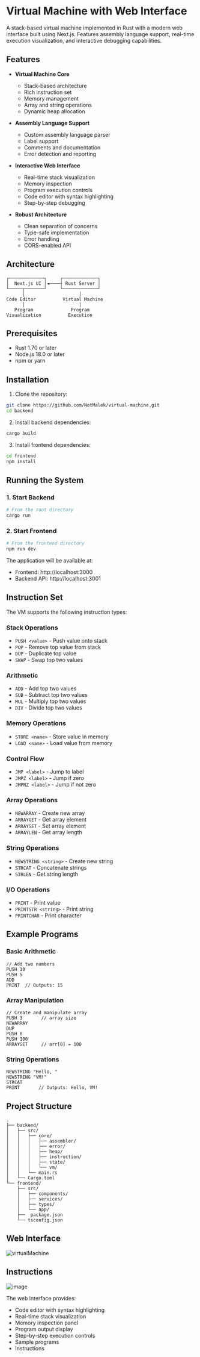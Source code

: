 # Virtual Machine with Web Interface

A stack-based virtual machine implemented in Rust with a modern web interface built using Next.js. Features assembly language support, real-time execution visualization, and interactive debugging capabilities.

## Features

- **Virtual Machine Core**
    - Stack-based architecture
    - Rich instruction set
    - Memory management
    - Array and string operations
    - Dynamic heap allocation

- **Assembly Language Support**
    - Custom assembly language parser
    - Label support
    - Comments and documentation
    - Error detection and reporting

- **Interactive Web Interface**
    - Real-time stack visualization
    - Memory inspection
    - Program execution controls
    - Code editor with syntax highlighting
    - Step-by-step debugging

- **Robust Architecture**
    - Clean separation of concerns
    - Type-safe implementation
    - Error handling
    - CORS-enabled API

## Architecture

```
┌─────────────┐     ┌─────────────┐
│  Next.js UI │◄────┤ Rust Server │
└─────┬───────┘     └─────────────┘
      │                    │
Code Editor          Virtual Machine
      │                    │
   Program              Program
Visualization          Execution
```

## Prerequisites

- Rust 1.70 or later
- Node.js 18.0 or later
- npm or yarn

## Installation

1. Clone the repository:
```bash
git clone https://github.com/NotMalek/virtual-machine.git
cd backend
```

2. Install backend dependencies:
```bash
cargo build
```

3. Install frontend dependencies:
```bash
cd frontend
npm install
```

## Running the System

### 1. Start Backend
```bash
# From the root directory
cargo run
```

### 2. Start Frontend
```bash
# From the frontend directory
npm run dev
```

The application will be available at:
- Frontend: http://localhost:3000
- Backend API: http://localhost:3001

## Instruction Set

The VM supports the following instruction types:

### Stack Operations
- `PUSH <value>` - Push value onto stack
- `POP` - Remove top value from stack
- `DUP` - Duplicate top value
- `SWAP` - Swap top two values

### Arithmetic
- `ADD` - Add top two values
- `SUB` - Subtract top two values
- `MUL` - Multiply top two values
- `DIV` - Divide top two values

### Memory Operations
- `STORE <name>` - Store value in memory
- `LOAD <name>` - Load value from memory

### Control Flow
- `JMP <label>` - Jump to label
- `JMPZ <label>` - Jump if zero
- `JMPNZ <label>` - Jump if not zero

### Array Operations
- `NEWARRAY` - Create new array
- `ARRAYGET` - Get array element
- `ARRAYSET` - Set array element
- `ARRAYLEN` - Get array length

### String Operations
- `NEWSTRING <string>` - Create new string
- `STRCAT` - Concatenate strings
- `STRLEN` - Get string length

### I/O Operations
- `PRINT` - Print value
- `PRINTSTR <string>` - Print string
- `PRINTCHAR` - Print character

## Example Programs

### Basic Arithmetic
```assembly
// Add two numbers
PUSH 10
PUSH 5
ADD
PRINT  // Outputs: 15
```

### Array Manipulation
```assembly
// Create and manipulate array
PUSH 3       // array size
NEWARRAY
DUP
PUSH 0
PUSH 100
ARRAYSET     // arr[0] = 100
```

### String Operations
```assembly
NEWSTRING "Hello, "
NEWSTRING "VM!"
STRCAT
PRINT       // Outputs: Hello, VM!
```

## Project Structure

```
.
├── backend/
│   ├── src/
│   │   ├── core/
│   │   │   ├── assembler/
│   │   │   ├── error/
│   │   │   ├── heap/
│   │   │   ├── instruction/
│   │   │   ├── state/
│   │   │   └── vm/
│   │   └── main.rs
│   └── Cargo.toml
└── frontend/
    ├── src/
    │   ├── components/
    │   ├── services/
    │   ├── types/
    │   └── app/
    ├──  package.json
    └── tsconfig.json
```

## Web Interface

![virtualMachine](https://github.com/user-attachments/assets/2591b1b6-8008-4974-aa84-015bd2e0fda1)

## Instructions

![image](https://github.com/user-attachments/assets/57e505f4-4e34-4028-92ff-e250c19bd2e8)


The web interface provides:
- Code editor with syntax highlighting
- Real-time stack visualization
- Memory inspection panel
- Program output display
- Step-by-step execution controls
- Sample programs
- Instructions
  

